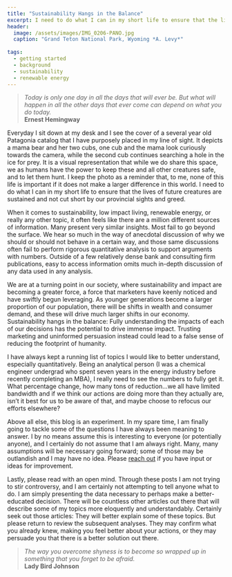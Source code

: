 ```yaml
---
title: "Sustainability Hangs in the Balance"
excerpt: I need to do what I can in my short life to ensure that the lives of future creatures are sustained and not cut short by our provincial sights and greed. 
header:
  image: /assets/images/IMG_0206-PANO.jpg
  caption: "Grand Teton National Park, Wyoming *A. Levy*"
  
tags: 
  - getting started
  - background
  - sustainability
  - renewable energy
---
```


>*Today is only one day in all the days that will ever be. But what will happen in all the other days that ever come can depend on what you do today.* <br>**Ernest Hemingway**

Everyday I sit down at my desk and I see the cover of a several year old Patagonia catalog that I have purposely placed in my line of sight. It depicts a mama bear and her two cubs, one cub and the mama look curiously towards the camera, while the second cub continues searching a hole in the ice for prey. It is a visual representation that while we do share this space, we as humans have the power to keep these and all other creatures safe, and to let them hunt. I keep the photo as a reminder that, to me, none of this life is important if it does not make a larger difference in this world. I need to do what I can in my short life to ensure that the lives of future creatures are sustained and not cut short by our provincial sights and greed. 

When it comes to sustainability, low impact living, renewable energy, or really any other topic, it often feels like there are a million different sources of information. Many present very similar insights. Most fail to go beyond the surface. We hear so much in the way of anecdotal discussion of why we should or should not behave in a certain way, and those same discussions often fail to perform rigorous quantitative analysis to support arguments with numbers. Outside of a few relatively dense bank and consulting firm publications, easy to access information omits much in-depth discussion of any data used in any analysis.

We are at a turning point in our society, where sustainability and impact are becoming a greater force, a force that marketers have keenly noticed and have swiftly begun leveraging. As younger generations become a larger proportion of our population, there will be shifts in wealth and consumer demand, and these will drive much larger shifts in our economy. Sustainability hangs in the balance: Fully understanding the impacts of each of our decisions has the potential to drive immense impact. Trusting marketing and uninformed persuasion instead could lead to a false sense of reducing the footprint of humanity.

I have always kept a running list of topics I would like to better understand, especially quantitatively. Being an analytical person (I was a chemical engineer undergrad who spent seven years in the energy industry before recently completing an MBA), I really need to see the numbers to fully get it. What percentage change, how many tons of reduction...we all have limited bandwidth and if we think our actions are doing more than they actually are, isn’t it best for us to be aware of that, and maybe choose to refocus our efforts elsewhere?

Above all else, this blog is an experiment. In my spare time, I am finally going to tackle some of the questions I have always been meaning to answer. I by no means assume this is interesting to everyone (or potentially anyone), and I certainly do not assume that I am always right. Many, many assumptions will be necessary going forward; some of those may be outlandish and I may have no idea. Please [reach out](mailto:sustainabilityinthebalance@gmail.com) if you have input or ideas for improvement.

Lastly, please read with an open mind. Through these posts I am not trying to stir controversy, and I am certainly not attempting to tell anyone what to do. I am simply presenting the data necessary to perhaps make a better-educated decision. There will be countless other articles out there that will describe some of my topics more eloquently and understandably. Certainly seek out those articles: They will better explain some of these topics. But please return to review the subsequent analyses. They may confirm what you already knew, making you feel better about your actions, or they may persuade you that there is a better solution out there. 

>*The way you overcome shyness is to become so wrapped up in something that you forget to be afraid.*
<br>**Lady Bird Johnson**

